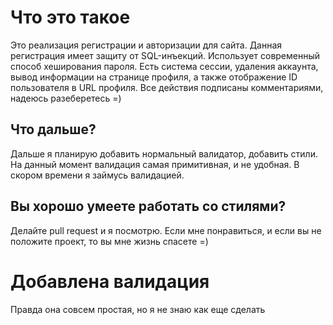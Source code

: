 # Что это такое
Это реализация регистрации и авторизации для сайта. Данная регистрация имеет защиту от SQL-инъекций. Использует современный способ хеширования пароля. 
Есть система сессии, удаления аккаунта, вывод информации на странице профиля, а также отображение ID пользователя в URL профиля. Все действия подписаны комментариями, надеюсь разеберетесь =)
## Что дальше?
Дальше я планирую добавить нормальный валидатор, добавить стили. На данный момент валидация самая примитивная, и не удобная. В скором времени я займусь валидацией.
## Вы хорошо умеете работать со стилями? 
Делайте pull request и я посмотрю. Если мне понравиться, и если вы не положите проект, то вы мне жизнь спасете =) 
# Добавлена валидация 
Правда она совсем простая, но я не знаю как еще сделать
